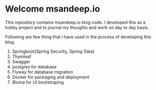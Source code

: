 # Welcome msandeep.io

This repository contains msandeep.io blog code. I developed this as a hobby project and to journal my thoughts and work on day to day basis. 

Following are few thing that i have used in the process of developing this blog.

1. Springboot(Spring Security, Spring Data)
2. Thymleaf
3. Swagger
4. postgres for database
5. Flyway for database migration
6. Docker for packaging and deployment
7. Bluma for UI bootstraping
